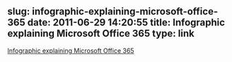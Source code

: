 slug: infographic-explaining-microsoft-office-365
date: 2011-06-29 14:20:55
title: Infographic explaining Microsoft Office 365
type: link
---

[Infographic explaining Microsoft Office 365](http://www.cloudhypermarket.com/guide-to-microsoft-office-365)
